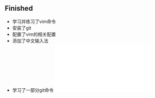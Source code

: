 ## Finished
- 学习并练习了vim命令 
- 安装了git
- 配置了vim的相关配置
- 添加了中文输入法
- 学习了一部分git命令
    ![git相关](../s-git.md)
